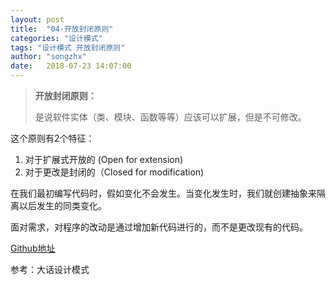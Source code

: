 ```yaml
---
layout: post
title:  "04-开放封闭原则"
categories: "设计模式"
tags: "设计模式 开放封闭原则"
author: "songzhx"
date:   2018-07-23 14:07:00
---
```


> **开放封闭原则：**
>
> 是说软件实体（类、模块、函数等等）应该可以扩展，但是不可修改。

这个原则有2个特征：

1. 对于扩展式开放的 (Open for extension)
2. 对于更改是封闭的（Closed for modification)

在我们最初编写代码时，假如变化不会发生。当变化发生时，我们就创建抽象来隔离以后发生的同类变化。

面对需求，对程序的改动是通过增加新代码进行的，而不是更改现有的代码。

[Github地址](https://github.com/zhenxing914/designpattern/tree/master/src/main/java/designpattern)

参考：大话设计模式
